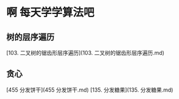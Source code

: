 # 啊 每天学学算法吧

## 树的层序遍历

[103. 二叉树的锯齿形层序遍历](103. 二叉树的锯齿形层序遍历.md)

## 贪心
[455 分发饼干](455 分发饼干.md)
[135. 分发糖果](135. 分发糖果.md)